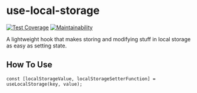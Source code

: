 # use-local-storage

[![Test Coverage](https://api.codeclimate.com/v1/badges/dcac97543ef0baebbd49/test_coverage)](https://codeclimate.com/github/motherbrainn/use-local-storage/test_coverage)
[![Maintainability](https://api.codeclimate.com/v1/badges/dcac97543ef0baebbd49/maintainability)](https://codeclimate.com/github/motherbrainn/use-local-storage/maintainability)

A lightweight hook that makes storing and modifying stuff in local storage as easy as setting state.

## How To Use
`const [localStorageValue, localStorageSetterFunction] = useLocalStorage(key, value);`
